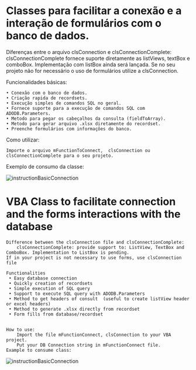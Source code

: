 # Classes para facilitar a conexão e a interação de formulários com o banco de dados.

Diferenças entre o arquivo clsConnection e clsConnectionComplete:
    clsConnectionComplete fornece suporte diretamente as listViews, textBox e comboBox. Implementação com listBox ainda será lançada.
    Se no seu projeto não for necessário o uso de formulários utilize a clsConnection.

Funcionalidades básicas:

    • Conexão com o banco de dados.
    • Criação rapida de recordsets.
    • Execução simples de comandos SQL no geral.
    • Fornece suporte para a execução de comandos SQL com ADODB.Parameters.
    • Metodo para pegar os cabeçalhos da consulta (fieldToArray).
    • Metodo para gerar arquivo .xlsx diretamente do recordset.
    • Preenche formulários com informações do banco. 

Como utilizar:

    Importe o arquivo mFunctionToConnect,  clsConnection ou clsConnectionComplete para o seu projeto.
    
Exemplo de consumo da classe:
    
![instructionBasicConnection](https://user-images.githubusercontent.com/35817813/56043337-6dd5ca00-5d13-11e9-9909-62b42c38a64c.PNG)


# VBA Class to facilitate connection and the forms interactions with the database
    Difference between the clsConnection file and clsConnectionComplete:
        clsConnectionComplete: provide support to: ListView, TextBox and ComboBox. Implementation to ListBox is pending.
    If in your project is not necessary to use forms, use clsConnection file

    Functionalities 
     • Easy database connection
     • Quickly creation of recordsets
     • Simple execution of SQL query
     • Support to execute SQL query with ADODB.Parameters
     • Method to get headers of consult  (useful to create listView header or excel headers)
     • Method to generate .xlsx directly from recordset
     • Form fills from database/recordset

    
    How to use:
        Import the file mFunctionConnect, clsConnection to your VBA project.
        Put your DB Connection string in mFunctionConnect file.
    Example to consume class:
    
  ![instructionBasicConnection](https://user-images.githubusercontent.com/35817813/56043337-6dd5ca00-5d13-11e9-9909-62b42c38a64c.PNG)
        
